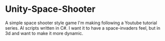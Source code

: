 # Unity-Space-Shooter
A simple space shooter style game I'm making following a Youtube tutorial series. Al scripts written in C#. I want it to have a space-invaders feel, but in 3d and want to make it more dynamic.
